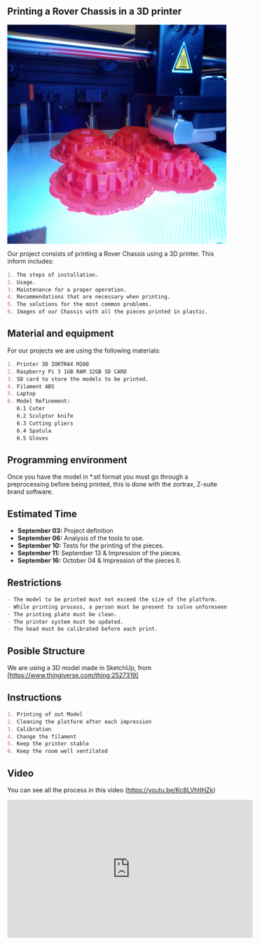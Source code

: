 ## Printing a Rover Chassis in a 3D printer

 <img src="printer.jpeg" alt="3DPrinter" height="500" width="500" align="middle"> 

Our project consists of printing a Rover Chassis using a 3D printer. This inform includes:

```markdown
1. The steps of installation.
2. Usage.
3. Maintenance for a proper operation.
4. Recommendations that are necessary when printing.
5. The solutions for the most common problems.
6. Images of our Chassis with all the pieces printed in plastic.
```
## Material and equipment
For our projects we are using the following materials:

```markdown
1. Printer 3D ZORTRAX M200
2. Raspberry Pi 3 1GB RAM 32GB SD CARD
3. SD card to store the models to be printed.
4. Filament ABS
5. Laptop    
6. Model Refinement:
   6.1 Cuter
   6.2 Sculptor knife
   6.3 Cutting pliers
   6.4 Spatula
   6.5 Gloves
```

## Programming environment
Once you have the model in *.stl format you must go through a preprocessing before being printed, this is done with the zortrax, Z-suite brand software.

## Estimated Time


- **September 03:**  Project definition 
- **September 06:**  Analysis of the tools to use.
- **September 10:**  Tests for the printing of the pieces.
- **September 11:**  September 13   & Impression of the pieces.
- **September 16:**  October 04  & Impression of the pieces II.


## Restrictions

```markdown
- The model to be printed must not exceed the size of the platform.
- While printing process, a person must be present to solve unforeseen events.
- The printing plate must be clean.
- The printer system must be updated.
- The head must be calibrated before each print.
```

## Posible Structure

We are using a 3D model made in SketchUp, from [https://www.thingiverse.com/thing:2527319]


## Instructions

```markdown
1. Printing of out Model
2. Cleaning the platform after each impression
3. Calibration
4. Change the filament
5. Keep the printer stable
6. Keep the room well ventilated
```

## Video

You can see all the process in this video (https://youtu.be/Kc8LVhtIHZk)
<iframe width="560" height="315" src="https://www.youtube.com/embed/Kc8LVhtIHZk" frameborder="0" allow="accelerometer; autoplay; encrypted-media; gyroscope; picture-in-picture" allowfullscreen></iframe>
